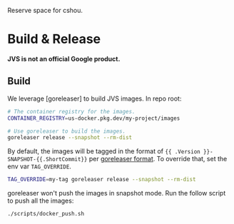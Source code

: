 Reserve space for cshou.

# Build & Release

**JVS is not an official Google product.**

## Build

We leverage [goreleaser] to build JVS images. In repo root:

```sh
# The container registry for the images.
CONTAINER_REGISTRY=us-docker.pkg.dev/my-project/images

# Use goreleaser to build the images.
goreleaser release --snapshot --rm-dist
```

By default, the images will be tagged in the format of `{{ .Version
}}-SNAPSHOT-{{.ShortCommit}}` per
[goreleaser format](https://goreleaser.com/customization/snapshots/). To
override that, set the env var `TAG_OVERRIDE`.

```sh
TAG_OVERRIDE=my-tag goreleaser release --snapshot --rm-dist
```

goreleaser won't push the images in snapshot mode. Run the follow script to push
all the images:

```sh
./scripts/docker_push.sh
```
